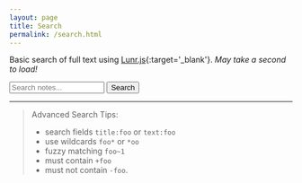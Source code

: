 ```yaml
---
layout: page
title: Search
permalink: /search.html
---
```


Basic search of full text using [Lunr.js](https://lunrjs.com/){:target='_blank'}.
*May take a second to load!* 

<form id="searchform" onsubmit="lunr_search(); return false">
  <input class="search" type="text" size="18" id="lunr-search" placeholder="Search notes..." aria-label="search">
  <input class="buttons" type="submit" value="Search">
</form>

<p id="count"></p>
<ul id="search-results"></ul>

<hr> 

> Advanced Search Tips: 
>
> - search fields `title:foo` or `text:foo`
> - use wildcards `foo*` or `*oo`
> - fuzzy matching `foo~1`
> - must contain `+foo`
> - must not contain `-foo`.

<script src="{{ '/assets/lunr.min.js' | absolute_url }}"></script>
<script src="{{ '/assets/lunr-store.js' | absolute_url }}"></script>
<script>
/* initialize lunr index */
var idx = lunr(function () {
  this.ref('id')
  this.field('title')
  this.field('text')
  for (var item in store) {
    this.add({
      title: store[item].title,
      text: store[item].text,
      id: item
    })
  }
});
/* search function */
function lunr_search () {
  var resultDiv = document.getElementById('search-results');
  var resultCount = document.getElementById('count');
  var query = document.getElementById('lunr-search').value;
  /* basic search that supports operators */
  var results = idx.search(query); 
  /* display results */
  resultDiv.innerHTML = '';
  resultCount.innerHTML = results.length + ' Result(s) found</p>';
  if (results.length) {
    var appendString = '';
    for (item in results) {
      var ref = results[item].ref;
      var searchItem = '<li><a href="' + store[ref].url + '">' + store[ref].title + '</a><br>' + store[ref].text.substring(0,150) + '... </li>';
      appendString += searchItem;
    }
    resultDiv.innerHTML = appendString;
  } else {
    resultDiv.innerHTML = '<li>No results found</li>';
  }
}
</script>